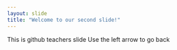 ```yaml
---
layout: slide
title: "Welcome to our second slide!"
---
```

This is github teachers slide
Use the left arrow to go back


